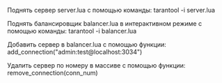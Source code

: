 Поднять сервер server.lua с помощью команды:
tarantool -i server.lua <port>

Поднять балансировщик balancer.lua в интерактивном режиме с помощью команды:
tarantool -i balancer.lua

Добавить сервер в balancer.lua с помощью функции:
add_connection("admin:test@localhost:3034")

Удалить сервер по номеру в массиве с помощью функции:
remove_connection(conn_num)